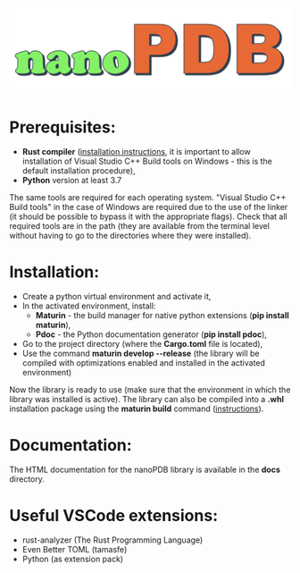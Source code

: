 ![](https://github.com/Michal-Szczygiel/nanoPDB/blob/master/nanoPDB_logo.png)

# Prerequisites:
- **Rust compiler** ([installation instructions](https://www.rust-lang.org/tools/install), it is important to allow installation of Visual Studio C++ Build tools on Windows - this is the default installation procedure),
- **Python** version at least 3.7

The same tools are required for each operating system. "Visual Studio C++ Build tools" in the case of Windows are required due to the use of the linker (it should be possible to bypass it with the appropriate flags). Check that all required tools are in the path (they are available from the terminal level without having to go to the directories where they were installed).

# Installation:
- Create a python virtual environment and activate it,
- In the activated environment, install:
    - **Maturin** - the build manager for native python extensions (**pip install maturin**),
    - **Pdoc** - the Python documentation generator (**pip install pdoc**),
- Go to the project directory (where the **Cargo.toml** file is located),
- Use the command **maturin develop --release** (the library will be compiled with optimizations enabled and installed in the activated environment)

Now the library is ready to use (make sure that the environment in which the library was installed is active). The library can also be compiled into a **.whl** installation package using the **maturin build** command ([instructions](https://github.com/PyO3/maturin)).

# Documentation:
The HTML documentation for the nanoPDB library is available in the **docs** directory.

# Useful VSCode extensions:
- rust-analyzer (The Rust Programming Language)
- Even Better TOML (tamasfe)
- Python (as extension pack)
